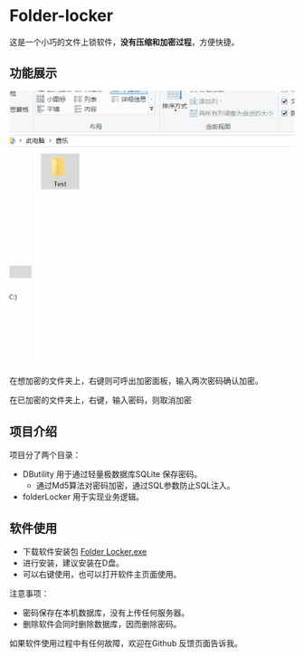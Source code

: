 # Folder-locker

这是一个小巧的文件上锁软件，**没有压缩和加密过程**，方便快捷。

## 功能展示

![](locker.gif)

在想加密的文件夹上，右键则可呼出加密面板，输入两次密码确认加密。

在已加密的文件夹上，右键，输入密码，则取消加密

## 项目介绍

项目分了两个目录：

- DButility 用于通过轻量极数据库SQLite 保存密码。
    - 通过Md5算法对密码加密，通过SQL参数防止SQL注入。
- folderLocker 用于实现业务逻辑。
    

## 软件使用

- 下载软件安装包 [Folder Locker.exe](https://github.com/Albert-W/Folder-locker/blob/master/Folder%20Locker.exe)
- 进行安装，建议安装在D盘。
- 可以右键使用，也可以打开软件主页面使用。


注意事项：
- 密码保存在本机数据库，没有上传任何服务器。
- 删除软件会同时删除数据库，因而删除密码。

如果软件使用过程中有任何故障，欢迎在Github 反馈页面告诉我。
